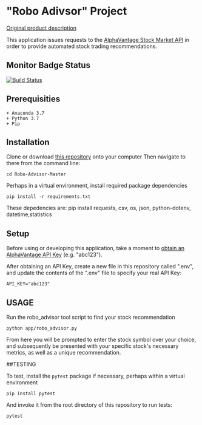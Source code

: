 # "Robo Adivsor" Project

[Original product description](https://github.com/prof-rossetti/georgetown-opim-243-201901/blob/master/projects/robo-advisor.md)

This application issues requests to the [AlphaVantage Stock Market API](https://alphavantage.co/) in order to provide automated stock trading recommendations.

## Monitor Badge Status

[![Build Status](https://travis-ci.com/sambeyda/Robo-Advisor.svg?branch=revisited-testing)](https://travis-ci.com/sambeyda/Robo-Advisor)

## Prerequisities

    + Anaconda 3.7
    + Python 3.7
    + Pip

## Installation

Clone or download [this repository](https://github.com/sambeyda/Robo-Advisor) onto your computer
Then navigate to there from the command line:

```
cd Robo-Advisor-Master
```

Perhaps in a virtual environment, install required package dependencies
```
pip install -r requirements.txt
```
These depedencies are:
pip install requests, csv, os, json, python-dotenv, datetime,statistics


## Setup

Before using or developing this application, take a moment to [obtain an AlphaVantage API Key](https://www.alphavantage.co/support/#api-key) (e.g. "abc123").

After obtaining an API Key, create a new file in this repository called ".env", and update the contents of the ".env" file to specify your real API Key:

    API_KEY="abc123"

## USAGE

Run the robo_advisor tool script to find your stock recommendation

```
python app/robo_advisor.py
```

From here you will be prompted to enter the stock symbol over your choice, and subsequently be presented with your specific stock's necessary metrics, as well as a unique recommendation.

##TESTING

To test, install the `pytest` package if necessary, perhaps within a virtual environment
```
pip install pytest
``` 
And invoke it from the root directory of this repository to run tests:

```py
pytest
```

